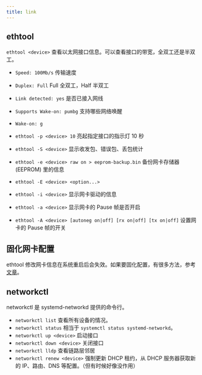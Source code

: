 ```yaml
---
title: link
---
```



## ethtool

`ethtool <device>` 查看以太网接口信息。可以查看接口的带宽，全双工还是半双工。

- `Speed: 100Mb/s` 传输速度
- `Duplex: Full` Full 全双工，Half 半双工
- `Link detected: yes` 是否已接入网线
- `Supports Wake-on: pumbg` 支持哪些网络唤醒
- `Wake-on: g`

- `ethtool -p <device> 10` 亮起指定接口的指示灯 10 秒
- `ethtool -S <device>` 显示收发包、错误包、丢包统计
- `ethtool -e <device> raw on > eeprom-backup.bin` 备份网卡存储器 (EEPROM) 里的信息
- `ethtool -E <device> <option...>`
- `ethtool -i <device>` 显示网卡驱动的信息
- `ethtool -a <device>` 显示网卡的 Pause 帧是否开启
- `ethtool -A <device> [autoneg on|off] [rx on|off] [tx on|off]` 设置网卡的 Pause 帧的开关

## 固化网卡配置

ethtool 修改网卡信息在系统重启后会失效。如果要固化配置，有很多方法，参考[文章](https://wiki.archlinux.org/title/Wake-on-LAN#Make_it_persistent)。

## networkctl

networkctl 是 systemd-networkd 提供的命令行。

- `networkctl list` 查看所有设备的情况。
- `networkctl status` 相当于 `systemctl status systemd-networkd`。
- `networkctl up <device>` 启动接口
- `networkctl down <device>` 关闭接口
- `networkctl lldp` 查看链路层邻居
- `networkctl renew <device>` 强制更新 DHCP 租约，从 DHCP 服务器获取新的 IP、路由、DNS 等配置。（但有时候好像没作用）
